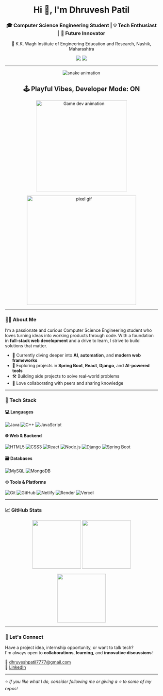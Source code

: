 <h1 align="center">Hi 👋, I'm Dhruvesh Patil</h1>
<h3 align="center">🎓 Computer Science Engineering Student | 💡 Tech Enthusiast | 🚀 Future Innovator</h3>

<p align="center">📍 K.K. Wagh Institute of Engineering Education and Research, Nashik, Maharashtra</p>

<p align="center">
  <a href="mailto:dhruveshpatil7777@gmail.com"><img src="https://img.shields.io/badge/Email-dhruveshpatil7777@gmail.com-red?style=for-the-badge&logo=gmail&logoColor=white" /></a>
  <a href="https://www.linkedin.com/in/dhruvesh-patil-a31917280/"><img src="https://img.shields.io/badge/LinkedIn-DhruveshPatil-blue?style=for-the-badge&logo=linkedin&logoColor=white" /></a>
</p>

---

<p align="center">
  <img src="https://raw.githubusercontent.com/Dhruvesh05/Dhruvesh05/output/github-contribution-grid-snake.svg" alt="snake animation"/>
</p>
<h2 align="center">🕹️ Playful Vibes, Developer Mode: ON</h2>

<p align="center">
  <img src="https://lottie.host/3e370e2b-8b5f-47d6-9c39-b90599e39093/fYzwfA4oBG.json" width="300" alt="Game dev animation" />
</p>

<p align="center">
  <img src="https://media.giphy.com/media/RbDKaczqWovIugyJmW/giphy.gif" width="360" alt="pixel gif" />
</p>

---

### 👨‍💻 About Me

I’m a passionate and curious Computer Science Engineering student who loves turning ideas into working products through code. With a foundation in **full-stack web development** and a drive to learn, I strive to build solutions that matter.

- 🌱 Currently diving deeper into **AI**, **automation**, and **modern web frameworks**
- 🧠 Exploring projects in **Spring Boot**, **React**, **Django**, and **AI-powered tools**
- 🛠 Building side projects to solve real-world problems
- 💬 Love collaborating with peers and sharing knowledge

---

### 🧰 Tech Stack

#### 💻 Languages
![Java](https://img.shields.io/badge/Java-%23ED8B00.svg?style=for-the-badge&logo=java&logoColor=white)
![C++](https://img.shields.io/badge/C++-00599C?style=for-the-badge&logo=c%2B%2B&logoColor=white)
![JavaScript](https://img.shields.io/badge/JavaScript-F7DF1E?style=for-the-badge&logo=javascript&logoColor=black)

#### 🌐 Web & Backend
![HTML5](https://img.shields.io/badge/HTML5-E34F26?style=for-the-badge&logo=html5&logoColor=white)
![CSS3](https://img.shields.io/badge/CSS3-1572B6?style=for-the-badge&logo=css3&logoColor=white)
![React](https://img.shields.io/badge/React-20232A?style=for-the-badge&logo=react&logoColor=61DAFB)
![Node.js](https://img.shields.io/badge/Node.js-339933?style=for-the-badge&logo=nodedotjs&logoColor=white)
![Django](https://img.shields.io/badge/Django-092E20?style=for-the-badge&logo=django&logoColor=white)
![Spring Boot](https://img.shields.io/badge/SpringBoot-6DB33F?style=for-the-badge&logo=spring-boot&logoColor=white)

#### 🗃️ Databases
![MySQL](https://img.shields.io/badge/MySQL-005C84?style=for-the-badge&logo=mysql&logoColor=white)
![MongoDB](https://img.shields.io/badge/MongoDB-4EA94B?style=for-the-badge&logo=mongodb&logoColor=white)

#### ⚙️ Tools & Platforms
![Git](https://img.shields.io/badge/Git-F05032?style=for-the-badge&logo=git&logoColor=white)
![GitHub](https://img.shields.io/badge/GitHub-181717?style=for-the-badge&logo=github&logoColor=white)
![Netlify](https://img.shields.io/badge/Netlify-00C7B7?style=for-the-badge&logo=netlify&logoColor=white)
![Render](https://img.shields.io/badge/Render-46E3B7?style=for-the-badge&logo=render&logoColor=black)
![Vercel](https://img.shields.io/badge/Vercel-000?style=for-the-badge&logo=vercel&logoColor=white)

---

### 📈 GitHub Stats

<p align="center">
  <img src="https://github-readme-stats.vercel.app/api?username=Dhruvesh05&show_icons=true&bg_color=000000&title_color=FFD700&text_color=FFFFFF&icon_color=FFD700&border_color=FFD700" height="160" />
  <img src="https://github-readme-stats.vercel.app/api/top-langs/?username=Dhruvesh05&layout=compact&bg_color=000000&title_color=FFD700&text_color=FFFFFF&icon_color=FFD700&border_color=FFD700" height="160" />
</p>
<p align="center">
  <img src="https://github-readme-streak-stats.herokuapp.com?user=Dhruvesh05&theme=black-ice&hide_border=false&background=000000&ring=FFD700&fire=FFD700&currStreakLabel=FFD700" height="160" />
</p>



---

### 🤝 Let's Connect

Have a project idea, internship opportunity, or want to talk tech?  
I'm always open to **collaborations**, **learning**, and **innovative discussions**!

📧 [dhruveshpatil7777@gmail.com](mailto:dhruveshpatil7777@gmail.com)  
🔗 [LinkedIn](https://www.linkedin.com/in/dhruvesh-patil-a31917280/)

---

⭐️ *If you like what I do, consider following me or giving a ⭐️ to some of my repos!*
